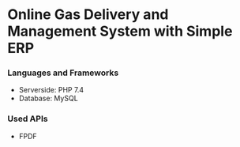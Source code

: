 # Online Gas Delivery and Management System with Simple ERP
### Languages and Frameworks
- Serverside: PHP 7.4
- Database: MySQL


### Used APIs
- FPDF
